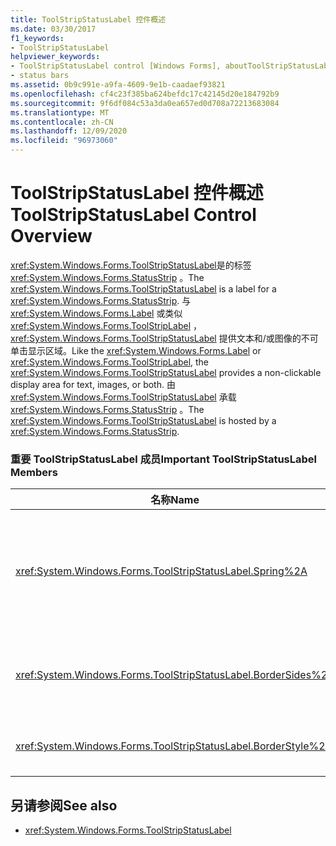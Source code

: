 ```yaml
---
title: ToolStripStatusLabel 控件概述
ms.date: 03/30/2017
f1_keywords:
- ToolStripStatusLabel
helpviewer_keywords:
- ToolStripStatusLabel control [Windows Forms], aboutToolStripStatusLabel control
- status bars
ms.assetid: 0b9c991e-a9fa-4609-9e1b-caadaef93821
ms.openlocfilehash: cf4c23f385ba624befdc17c42145d20e184792b9
ms.sourcegitcommit: 9f6df084c53a3da0ea657ed0d708a72213683084
ms.translationtype: MT
ms.contentlocale: zh-CN
ms.lasthandoff: 12/09/2020
ms.locfileid: "96973060"
---
```

# <a name="toolstripstatuslabel-control-overview"></a><span data-ttu-id="94f8c-102">ToolStripStatusLabel 控件概述</span><span class="sxs-lookup"><span data-stu-id="94f8c-102">ToolStripStatusLabel Control Overview</span></span>
<span data-ttu-id="94f8c-103"><xref:System.Windows.Forms.ToolStripStatusLabel>是的标签 <xref:System.Windows.Forms.StatusStrip> 。</span><span class="sxs-lookup"><span data-stu-id="94f8c-103">The <xref:System.Windows.Forms.ToolStripStatusLabel> is a label for a <xref:System.Windows.Forms.StatusStrip>.</span></span> <span data-ttu-id="94f8c-104">与 <xref:System.Windows.Forms.Label> 或类似 <xref:System.Windows.Forms.ToolStripLabel> ， <xref:System.Windows.Forms.ToolStripStatusLabel> 提供文本和/或图像的不可单击显示区域。</span><span class="sxs-lookup"><span data-stu-id="94f8c-104">Like the <xref:System.Windows.Forms.Label> or <xref:System.Windows.Forms.ToolStripLabel>, the <xref:System.Windows.Forms.ToolStripStatusLabel> provides a non-clickable display area for text, images, or both.</span></span> <span data-ttu-id="94f8c-105">由 <xref:System.Windows.Forms.ToolStripStatusLabel> 承载 <xref:System.Windows.Forms.StatusStrip> 。</span><span class="sxs-lookup"><span data-stu-id="94f8c-105">The <xref:System.Windows.Forms.ToolStripStatusLabel> is hosted by a <xref:System.Windows.Forms.StatusStrip>.</span></span>  
  
### <a name="important-toolstripstatuslabel-members"></a><span data-ttu-id="94f8c-106">重要 ToolStripStatusLabel 成员</span><span class="sxs-lookup"><span data-stu-id="94f8c-106">Important ToolStripStatusLabel Members</span></span>  
  
|<span data-ttu-id="94f8c-107">名称</span><span class="sxs-lookup"><span data-stu-id="94f8c-107">Name</span></span>|<span data-ttu-id="94f8c-108">描述</span><span class="sxs-lookup"><span data-stu-id="94f8c-108">Description</span></span>|  
|----------|-----------------|  
|<xref:System.Windows.Forms.ToolStripStatusLabel.Spring%2A>|<span data-ttu-id="94f8c-109">获取或设置一个值，该值指示是否在 <xref:System.Windows.Forms.ToolStripStatusLabel> <xref:System.Windows.Forms.StatusStrip> 调整窗体大小时自动填充上的可用空间</span><span class="sxs-lookup"><span data-stu-id="94f8c-109">Gets or sets a value indicating whether the <xref:System.Windows.Forms.ToolStripStatusLabel> automatically fills the available space on the <xref:System.Windows.Forms.StatusStrip> as the form is resized</span></span>|  
|<xref:System.Windows.Forms.ToolStripStatusLabel.BorderSides%2A>|<span data-ttu-id="94f8c-110">获取或设置一个值，该值指示 <xref:System.Windows.Forms.ToolStripStatusLabel> 的哪些边显示边框。</span><span class="sxs-lookup"><span data-stu-id="94f8c-110">Gets or sets a value that indicates which sides of the <xref:System.Windows.Forms.ToolStripStatusLabel> show borders.</span></span>|  
|<xref:System.Windows.Forms.ToolStripStatusLabel.BorderStyle%2A>|<span data-ttu-id="94f8c-111">获取或设置 <xref:System.Windows.Forms.ToolStripStatusLabel> 的边框样式。</span><span class="sxs-lookup"><span data-stu-id="94f8c-111">Gets or sets the border style of the <xref:System.Windows.Forms.ToolStripStatusLabel>.</span></span>|  
  
## <a name="see-also"></a><span data-ttu-id="94f8c-112">另请参阅</span><span class="sxs-lookup"><span data-stu-id="94f8c-112">See also</span></span>

- <xref:System.Windows.Forms.ToolStripStatusLabel>
